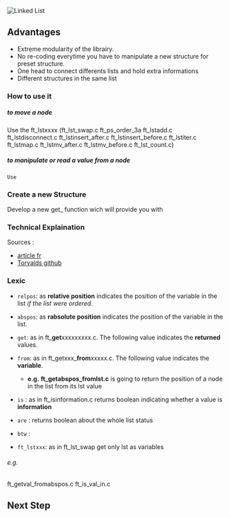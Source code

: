 ![Linked List](http://a.michelizza.free.fr/uploads/TutoOS/list_linux.png)

## Advantages

* Extreme modularity of the librairy.
* No re-coding everytime you have to manipulate a new structure for preset structure.
* One head to connect differents lists and hold extra informations
* Different structures in the same list

### How to use it

##### to move a node
 Use the ft_lstxxxx (ft_lst_swap.c	ft_ps_order_3a ft_lstadd.c	ft_lstdisconnect.c ft_lstinsert_after.c	ft_lstinsert_before.c ft_lstiter.c ft_lstmap.c	ft_lstmv_after.c ft_lstmv_before.c ft_lst_count.c)
##### to manipulate or read a value from a node
	Use 




### Create a new Structure

Develop a new get_ function wich will provide you with 


### Technical Explaination

Sources :
- [article fr](http://a.michelizza.free.fr/pmwiki.php?n=TutoOS.Linkedlist)
- [Torvalds github](https://github.com/torvalds/linux/blob/master/include/linux/list.h)

### Lexic

* `relpos`: as **relative position** indicates the position of the variable in the list *if the list were ordered*.
* `abspos`: as  **rabsolute position** indicates the position of the variable in the list.

* `get`: as in ft_**get**xxxxxxxxx.c. The following value indicates the **returned** values.  
* `from`: as in ft_getxxx_**from**xxxxx.c. The following value indicates the **variable**.
  * **e.g.** __ft_getabspos_fromlst.c__  is going to return the position of a node in the list from its lst value
  
* `is` : as in ft_isinformation.c returns boolean indicating whether a value is **information**
* `are` : returns boolean about the whole list status
* `btw` :
* `ft_lstxxx`: as in ft_lst_swap get only lst as variables

###### e.g.
ft_getval_fromabspos.c
ft_is_val_in.c


## Next Step
